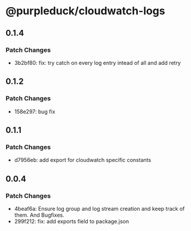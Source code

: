 # @purpleduck/cloudwatch-logs

## 0.1.4

### Patch Changes

- 3b2bf80: fix: try catch on every log entry intead of all and add retry

## 0.1.2

### Patch Changes

- 158e297: bug fix

## 0.1.1

### Patch Changes

- d7956eb: add export for cloudwatch specific constants

## 0.0.4

### Patch Changes

- 4beaf6a: Ensure log group and log stream creation and keep track of them. And Bugfixes.
- 299f212: fix: add exports field to package.json
